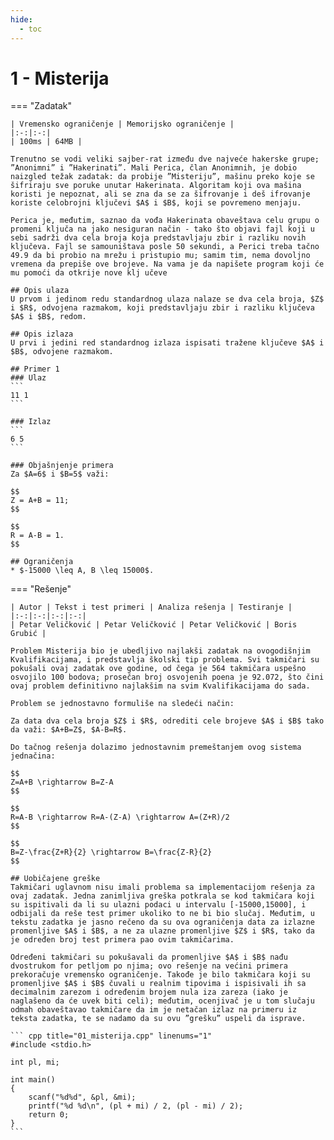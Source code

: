 ```yaml
---
hide:
  - toc
---
```


# 1 - Misterija

=== "Zadatak"
	
	| Vremensko ograničenje | Memorijsko ograničenje |
	|:-:|:-:|
	| 100ms | 64MB |
	
	Trenutno se vodi veliki sajber-rat između dve najveće hakerske grupe; ”Anonimni” i ”Hakerinati”. Mali Perica, član Anonimnih, je dobio naizgled težak zadatak: da probije ”Misteriju”, mašinu preko koje se šifriraju sve poruke unutar Hakerinata. Algoritam koji ova mašina koristi je nepoznat, ali se zna da se za šifrovanje i deš ifrovanje koriste celobrojni ključevi $A$ i $B$, koji se povremeno menjaju.
	
	Perica je, međutim, saznao da vođa Hakerinata obaveštava celu grupu o promeni ključa na jako nesiguran način - tako što objavi fajl koji u sebi sadrži dva cela broja koja predstavljaju zbir i razliku novih ključeva. Fajl se samouništava posle 50 sekundi, a Perici treba tačno 49.9 da bi probio na mrežu i pristupio mu; samim tim, nema dovoljno vremena da prepiše ove brojeve. Na vama je da napišete program koji će mu pomoći da otkrije nove klj učeve
	
	## Opis ulaza
	U prvom i jedinom redu standardnog ulaza nalaze se dva cela broja, $Z$ i $R$, odvojena razmakom, koji predstavljaju zbir i razliku ključeva $A$ i $B$, redom.
	
	## Opis izlaza
	U prvi i jedini red standardnog izlaza ispisati tražene ključeve $A$ i $B$, odvojene razmakom.
	
	## Primer 1
	### Ulaz
	```
	11 1
	```
	
	### Izlaz 
	```
	6 5
	```
	
	### Objašnjenje primera
	Za $A=6$ i $B=5$ važi:
	
	$$
	Z = A+B = 11;
	$$
	
	$$
	R = A-B = 1.
	$$
	
	## Ograničenja
	* $-15000 \leq A, B \leq 15000$.
	
=== "Rešenje"
	
	| Autor | Tekst i test primeri | Analiza rеšenja | Testiranje |
	|:-:|:-:|:-:|:-:|
	| Petar Veličković | Petar Veličković | Petar Veličković | Boris Grubić |
	
	Problem Misterija bio je ubedljivo najlakši zadatak na ovogodišnjim Kvalifikacijama, i predstavlja školski tip problema. Svi takmičari su pokušali ovaj zadatak ove godine, od čega je 564 takmičara uspešno osvojilo 100 bodova; prosečan broj osvojenih poena je 92.072, što čini ovaj problem definitivno najlakšim na svim Kvalifikacijama do sada.
	
	Problem se jednostavno formuliše na sledeći način:
	
	Za data dva cela broja $Z$ i $R$, odrediti cele brojeve $A$ i $B$ tako da važi: $A+B=Z$, $A-B=R$.
	
	Do tačnog rešenja dolazimo jednostavnim premeštanjem ovog sistema jednačina:
	
	$$
	Z=A+B \rightarrow B=Z-A
	$$
	
	$$
	R=A-B \rightarrow R=A-(Z-A) \rightarrow A=(Z+R)/2
	$$
	
	$$
	B=Z-\frac{Z+R}{2} \rightarrow B=\frac{Z-R}{2}
	$$
	
	## Uobičajene greške
	Takmičari uglavnom nisu imali problema sa implementacijom rešenja za ovaj zadatak. Jedna zanimljiva greška potkrala se kod takmičara koji su ispitivali da li su ulazni podaci u intervalu [-15000,15000], i odbijali da reše test primer ukoliko to ne bi bio slučaj. Međutim, u tekstu zadatka je jasno rečeno da su ova ograničenja data za izlazne promenljive $A$ i $B$, a ne za ulazne promenljive $Z$ i $R$, tako da je određen broj test primera pao ovim takmičarima.
	
	Određeni takmičari su pokušavali da promenljive $A$ i $B$ nađu dvostrukom for petljom po njima; ovo rešenje na većini primera prekoračuje vremensko ograničenje. Takođe je bilo takmičara koji su promenljive $A$ i $B$ čuvali u realnim tipovima i ispisivali ih sa decimalnim zarezom i određenim brojem nula iza zareza (iako je naglašeno da će uvek biti celi); međutim, ocenjivač je u tom slučaju odmah obaveštavao takmičare da im je netačan izlaz na primeru iz teksta zadatka, te se nadamo da su ovu ”grešku” uspeli da isprave.
	
	``` cpp title="01_misterija.cpp" linenums="1"
	#include <stdio.h>
	
	int pl, mi;
	
	int main()
	{
	    scanf("%d%d", &pl, &mi);
	    printf("%d %d\n", (pl + mi) / 2, (pl - mi) / 2);
	    return 0;
	}
	```

